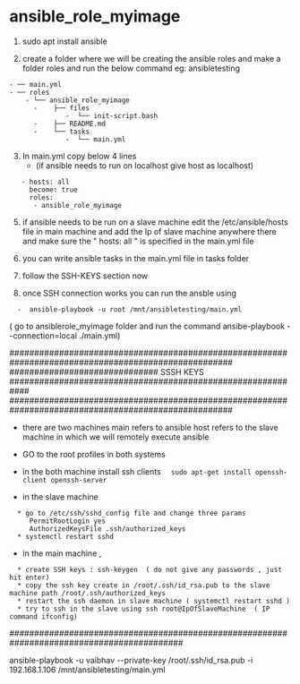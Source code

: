 # ansible_role_myimage


1. sudo apt install ansible
   
2. create a folder where we will be creating the ansible roles and make a folder roles and run the below command  eg: ansibletesting
````
- ── main.yml
- ── roles
    - └── ansible_role_myimage
      -    ├── files
              -  └── init-script.bash
      -    ├── README.md
      -    └── tasks
              -  └── main.yml
````
   
3. In main.yml copy below 4 lines
     -    (if ansible needs to run on localhost give host as localhost)

````
   - hosts: all 
     become: true 
     roles: 
      - ansible_role_myimage

````
5. if ansible needs to be run on a slave machine 
   edit the /etc/ansible/hosts file in main machine and add the Ip of slave machine anywhere there 
   and make sure the " hosts: all " is specified in the main.yml file 

6. you can write ansible tasks in the main.yml file in tasks folder 
7. follow the SSH-KEYS section now 

8. once SSH connection works you can run the ansble using 

``   -  ansible-playbook -u root /mnt/ansibletesting/main.yml  ``

( go to ansiblerole_myimage folder
   and run the command 
   ansibe-playbook --connection=local ./main.yml)
   

#####################################################################################################
############################## SSSH KEYS ############################################################
#####################################################################################################

* there are two machines 
   main refers to ansible 
   host refers to the slave machine in which we will remotely execute ansible 

 * GO to the root profiles in both systems
 * in the both machine install ssh clients
   ``  sudo apt-get install openssh-client openssh-server``
 * in the slave machine 
 ```
   * go to /etc/ssh/sshd_config file and change three params
      PermitRootLogin yes
      AuthorizedKeysFile .ssh/authorized_keys
   * systemctl restart sshd
 ```
 * in the main machine , 
 ```
   * create SSH keys : ssh-keygen  ( do not give any passwords , just hit enter)
   * copy the ssh key create in /root/.ssh/id_rsa.pub to the slave machine path /root/.ssh/authorized_keys
   * restart the ssh daemon in slave machine ( systemctl restart sshd )
   * try to ssh in the slave using ssh root@IpOfSlaveMachine  ( IP command ifconfig)
 ```

###########################################################################################

ansible-playbook -u vaibhav --private-key /root/.ssh/id_rsa.pub -i 192.168.1.106 /mnt/ansibletesting/main.yml
